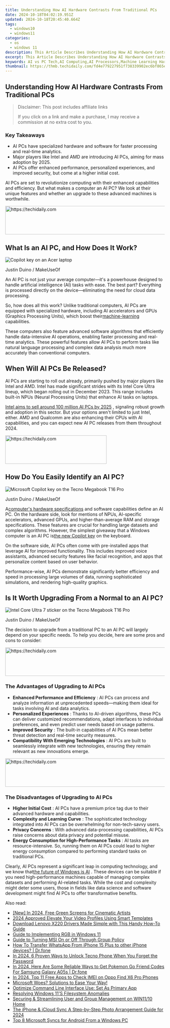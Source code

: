 ```yaml
---
title: Understanding How AI Hardware Contrasts From Traditional PCs
date: 2024-10-18T04:02:19.951Z
updated: 2024-10-18T20:45:40.664Z
tags:
  - windows10
  - windows11
categories:
  - os
  - windows 11
description: This Article Describes Understanding How AI Hardware Contrasts From Traditional PCs
excerpt: This Article Describes Understanding How AI Hardware Contrasts From Traditional PCs
keywords: AI vs PC Tech,AI Computing,AI Processors,Machine Learning Hardware,AI Chips,AI Performance,Non-PC AI Devices
thumbnail: https://thmb.techidaily.com/fd4e779227951f738339902ec6bf865ee57c2e0e824658f017eeb7cc4b43fd88.jpg
---
```


## Understanding How AI Hardware Contrasts From Traditional PCs

>  Disclaimer: This post includes affiliate links
>
>  If you click on a link and make a purchase, I may receive a commission at no extra cost to you.
>

### Key Takeaways

* AI PCs have specialized hardware and software for faster processing and real-time analytics.
* Major players like Intel and AMD are introducing AI PCs, aiming for mass adoption by 2025.
* AI PCs offer enhanced performance, personalized experiences, and improved security, but come at a higher initial cost.

 AI PCs are set to revolutionize computing with their enhanced capabilities and efficiency. But what makes a computer an AI PC? We look at their unique features and whether an upgrade to these advanced machines is worthwhile.

<!-- affiliate ads begin -->
<a href="https://aligracehair.sjv.io/c/5597632/2027167/19272" target="_top" id="2027167">
  <img src="//a.impactradius-go.com/display-ad/19272-2027167" border="0" alt="https://techidaily.com" width="728" height="90"/>
</a>
<img height="0" width="0" src="https://aligracehair.sjv.io/i/5597632/2027167/19272" style="position:absolute;visibility:hidden;" border="0" />
<!-- affiliate ads end -->

## What Is an AI PC, and How Does It Work?

![Copilot key on an Acer laptop](https://thmb.techidaily.com/f780668281f43de469309d641324f16afda3a68eb738e8c283227d7e47f57830.jpg)

 Justin Duino / MakeUseOf

 An AI PC is not just your average computer—it's a powerhouse designed to handle artificial intelligence (AI) tasks with ease. The best part? Everything is processed directly on the device—eliminating the need for cloud data processing.

 So, how does all this work? Unlike traditional computers, AI PCs are equipped with specialized hardware, including AI accelerators and GPUs (Graphics Processing Units), which boost their[machine-learning](https://www.makeuseof.com/tag/machine-learning-algorithms/) capabilities.

 These computers also feature advanced software algorithms that efficiently handle data-intensive AI operations, enabling faster processing and real-time analytics. These powerful features allow AI PCs to perform tasks like natural language processing and complex data analysis much more accurately than conventional computers.

## When Will AI PCs Be Released?

 AI PCs are starting to roll out already, primarily pushed by major players like Intel and AMD. Intel has made significant strides with its Intel Core Ultra lineup, which began rolling out in December 2023\. This range includes built-in NPUs (Neural Processing Units) that enhance AI tasks on laptops.

[Intel aims to sell around 100 million AI PCs by 2025](https://www.intel.com/content/www/us/en/newsroom/news/what-is-an-ai-pc.html) , signaling robust growth and adoption in this sector. But your options aren't limited to just Intel, either. AMD and Qualcomm are also enhancing their CPUs with AI capabilities, and you can expect new AI PC releases from them throughout 2024.

<!-- affiliate ads begin -->
<a href="https://aligracehair.sjv.io/c/5597632/2135415/19272" target="_top" id="2135415">
  <img src="//a.impactradius-go.com/display-ad/19272-2135415" border="0" alt="https://techidaily.com" width="320" height="90"/>
</a>
<img height="0" width="0" src="https://aligracehair.sjv.io/i/5597632/2135415/19272" style="position:absolute;visibility:hidden;" border="0" />
<!-- affiliate ads end -->

## How Do You Easily Identify an AI PC?

![Microsoft Copilot key on the Tecno Megabook T16 Pro](https://thmb.techidaily.com/a208f3a78dbc1966a7b3c23e883554ad74b655fe58471df92be6395b51c092b0.jpg)

 Justin Duino / MakeUseOf

 A[computer's hardware specifications](https://www.makeuseof.com/windows-11-check-system-information/) and software capabilities define an AI PC. On the hardware side, look for mentions of NPUs, AI-specific accelerators, advanced GPUs, and higher-than-average RAM and storage specifications. These features are crucial for handling large datasets and complex algorithms. However, the simplest giveaway that a Windows computer is an AI PC is[the new Copilot key](https://www.makeuseof.com/microsofts-copilot-key-windows-11-pc/) on the keyboard.

 On the software side, AI PCs often come with pre-installed apps that leverage AI for improved functionality. This includes improved voice assistants, advanced security features like facial recognition, and apps that personalize content based on user behavior.

 Performance-wise, AI PCs demonstrate significantly better efficiency and speed in processing large volumes of data, running sophisticated simulations, and rendering high-quality graphics.

## Is It Worth Upgrading From a Normal to an AI PC?

![Intel Core Ultra 7 sticker on the Tecno Megabook T16 Pro](https://static1.makeuseofimages.com/wordpress/wp-content/uploads/2024/05/53554801048_a5875861d2_o.jpg)

 Justin Duino / MakeUseOf

 The decision to upgrade from a traditional PC to an AI PC will largely depend on your specific needs. To help you decide, here are some pros and cons to consider:

<!-- affiliate ads begin -->
<a href="https://appsumo.8odi.net/c/5597632/2049388/7443" target="_top" id="2049388">
  <img src="//a.impactradius-go.com/display-ad/7443-2049388" border="0" alt="https://techidaily.com" width="728" height="90"/>
</a>
<img height="0" width="0" src="https://appsumo.8odi.net/i/5597632/2049388/7443" style="position:absolute;visibility:hidden;" border="0" />
<!-- affiliate ads end -->

### The Advantages of Upgrading to AI PCs

* **Enhanced Performance and Efficiency** : AI PCs can process and analyze information at unprecedented speeds—making them ideal for tasks involving AI and data analytics.
* **Personalized Experiences** : Thanks to AI-driven algorithms, these PCs can deliver customized recommendations, adapt interfaces to individual preferences, and even predict user needs based on usage patterns.
* **Improved Security** : The built-in capabilities of AI PCs mean better threat detection and real-time security measures.
* **Compatibility With Emerging Technologies** : AI PCs are built to seamlessly integrate with new technologies, ensuring they remain relevant as new innovations emerge.

<!-- affiliate ads begin -->
<a href="https://ephamedtechinc.pxf.io/c/5597632/2137210/26400" target="_top" id="2137210">
  <img src="//a.impactradius-go.com/display-ad/26400-2137210" border="0" alt="https://techidaily.com" width="728" height="90"/>
</a>
<img height="0" width="0" src="https://ephamedtechinc.pxf.io/i/5597632/2137210/26400" style="position:absolute;visibility:hidden;" border="0" />
<!-- affiliate ads end -->

### The Disadvantages of Upgrading to AI PCs

* **Higher Initial Cost** : AI PCs have a premium price tag due to their advanced hardware and capabilities.
* **Complexity and Learning Curve** : The sophisticated technology integrated into AI PCs can be overwhelming for non-tech-savvy users.
* **Privacy Concerns** : With advanced data-processing capabilities, AI PCs raise concerns about data privacy and potential misuse.
* **Energy Consumption for High-Performance Tasks** : AI tasks are resource-intensive. So, running them on AI PCs could lead to higher energy consumption compared to performing standard tasks on traditional PCs.

 Clearly, AI PCs represent a significant leap in computing technology, and we know that[the future of Windows is AI](https://www.makeuseof.com/future-of-windows-11-ai/) . These devices can be suitable if you need high-performance machines capable of managing complex datasets and performing AI-related tasks. While the cost and complexity might deter some users, those in fields like data science and software development might find AI PCs to offer transformative benefits.

<ins class="adsbygoogle"
     style="display:block"
     data-ad-format="autorelaxed"
     data-ad-client="ca-pub-7571918770474297"
     data-ad-slot="1223367746"></ins>

<ins class="adsbygoogle"
     style="display:block"
     data-ad-client="ca-pub-7571918770474297"
     data-ad-slot="8358498916"
     data-ad-format="auto"
     data-full-width-responsive="true"></ins>

<span class="atpl-alsoreadstyle">Also read:</span>
<div><ul>
<li><a href="https://fox-direct.techidaily.com/new-in-2024-free-green-screens-for-cinematic-artists/"><u>[New] In 2024, Free Green Screens for Cinematic Artists</u></a></li>
<li><a href="https://youtube-clips.techidaily.com/2024-approved-elevate-your-video-profiles-using-smart-templates/"><u>2024 Approved Elevate Your Video Profiles Using Smart Templates</u></a></li>
<li><a href="https://win-dash.techidaily.com/download-lenovo-x220-drivers-made-simple-with-this-handy-how-to-guide/"><u>Download Lenovo X220 Drivers Made Simple with This Handy How-To Guide</u></a></li>
<li><a href="https://windows11.techidaily.com/guide-to-implementing-rgb-in-windows-11/"><u>Guide to Implementing RGB in Windows 11</u></a></li>
<li><a href="https://windows11.techidaily.com/guide-to-turning-msi-on-or-off-through-group-policy/"><u>Guide to Turning MSI On or Off Through Group Policy</u></a></li>
<li><a href="https://review-topics.techidaily.com/how-to-transfer-whatsapp-from-iphone-15-plus-to-other-iphone-devices-drfone-by-drfone-transfer-whatsapp-from-ios-transfer-whatsapp-from-ios/"><u>How To Transfer WhatsApp From iPhone 15 Plus to other iPhone devices? | Dr.fone</u></a></li>
<li><a href="https://unlock-android.techidaily.com/in-2024-6-proven-ways-to-unlock-tecno-phone-when-you-forget-the-password-by-drfone-android/"><u>In 2024, 6 Proven Ways to Unlock Tecno Phone When You Forget the Password</u></a></li>
<li><a href="https://change-location.techidaily.com/in-2024-here-are-some-reliable-ways-to-get-pokemon-go-friend-codes-for-samsung-galaxy-a05s-drfone-by-drfone-virtual-android/"><u>In 2024, Here Are Some Reliable Ways to Get Pokemon Go Friend Codes For Samsung Galaxy A05s | Dr.fone</u></a></li>
<li><a href="https://sim-unlock.techidaily.com/in-2024-top-11-free-apps-to-check-imei-on-oppo-find-x6-pro-phones-by-drfone-android/"><u>In 2024, Top 11 Free Apps to Check IMEI on Oppo Find X6 Pro Phones</u></a></li>
<li><a href="https://windows11.techidaily.com/microsoft-woes-solutions-to-ease-your-way/"><u>Microsoft Woes? Solutions to Ease Your Way!</u></a></li>
<li><a href="https://windows11.techidaily.com/optimize-command-line-interface-use-set-as-primary-app/"><u>Optimize Command Line Interface Use: Set As Primary App</u></a></li>
<li><a href="https://windows11.techidaily.com/resolving-windows-11s-filesystem-anomalies/"><u>Resolving Windows 11'S Filesystem Anomalies</u></a></li>
<li><a href="https://windows11.techidaily.com/securing-and-streamlining-user-and-group-management-on-win1110-home/"><u>Securing & Streamlining User and Group Management on WIN11/10 Home</u></a></li>
<li><a href="https://some-guidance.techidaily.com/the-iphone-and-icloud-sync-a-step-by-step-photo-arrangement-guide-for-2024/"><u>The iPhone & iCloud Sync A Step-by-Step Photo Arrangement Guide for 2024</u></a></li>
<li><a href="https://windows11.techidaily.com/top-8-microsoft-syncs-for-android-from-a-windows-pc/"><u>Top 8 Microsoft Syncs for Android From a Windows PC</u></a></li>
</ul></div>

